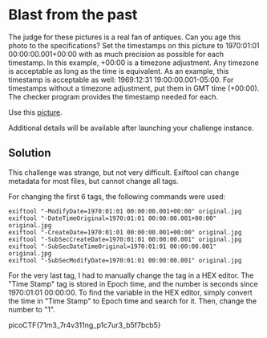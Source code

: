 # Blast from the past
The judge for these pictures is a real fan of antiques. Can you age this photo to the specifications?
Set the timestamps on this picture to 1970:01:01 00:00:00.001+00:00 with as much precision as possible for each timestamp. In this example, +00:00 is a timezone adjustment. Any timezone is acceptable as long as the time is equivalent. As an example, this timestamp is acceptable as well: 1969:12:31 19:00:00.001-05:00. For timestamps without a timezone adjustment, put them in GMT time (+00:00). The checker program provides the timestamp needed for each.

Use this [picture](https://artifacts.picoctf.net/c_mimas/74/original.jpg).

Additional details will be available after launching your challenge instance.

## Solution
This challenge was strange, but not very difficult. Exiftool can change metadata for most files, but cannot change all tags.

For changing the first 6 tags, the following commands were used:
```
exiftool "-ModifyDate=1970:01:01 00:00:00.001+00:00" original.jpg
exiftool "-DateTimeOriginal=1970:01:01 00:00:00.001+00:00" original.jpg
exiftool "-CreateDate=1970:01:01 00:00:00.001+00:00" original.jpg
exiftool "-SubSecCreateDate=1970:01:01 00:00:00.001" original.jpg
exiftool "-SubSecDateTimeOriginal=1970:01:01 00:00:00.001" original.jpg
exiftool "-SubSecModifyDate=1970:01:01 00:00:00.001" original.jpg
```

For the very last tag, I had to manually change the tag in a HEX editor. The "Time Stamp" tag is stored in Epoch time, and the number is seconds since 1970:01:01 00:00:00. To find the variable in the HEX editor, simply convert the time in "Time Stamp" to Epoch time and search for it. Then, change the number to "1".

picoCTF{71m3_7r4v311ng_p1c7ur3_b5f7bcb5}

